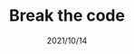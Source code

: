 ---
layout: ../../layouts/ProjectLayout.astro
title: Break the code
date: 2021/10/14
sumary: A problem solving programming contest for the 2021 edition of Break the Cody hosted by Sopra Steria.
tags: 
  - challenge
  - problem solving
  - group project
stack: 
  - python
value: 4
rank: 14/32
thumbnails: ~
coauthors: 
  - Thomas Delapart
  - Arthur Allain
---